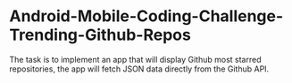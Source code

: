 # Android-Mobile-Coding-Challenge-Trending-Github-Repos
The task is to implement an app that will display Github most starred repositories, the app will fetch JSON data directly from the Github API.
